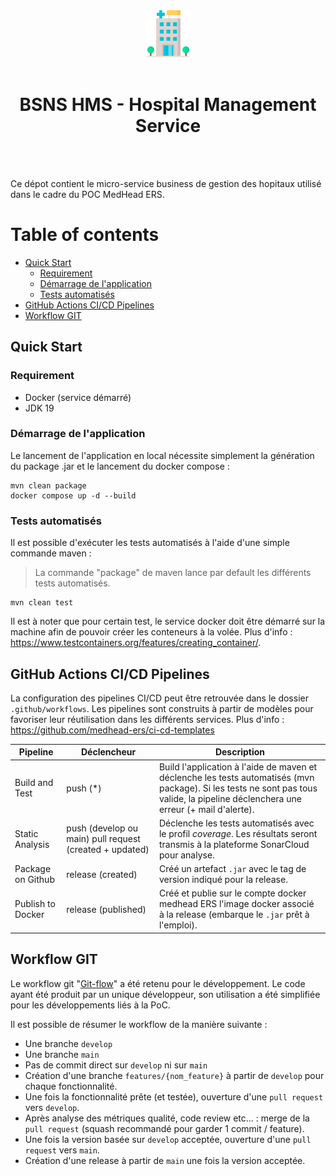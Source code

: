 <div align="center">
<img  width="75" src="project-icon.png" />
<br>
<br>
<h1>BSNS HMS - Hospital Management Service</h1>
</div>

<br>
<br>

Ce dépot contient le micro-service business de gestion des hopitaux utilisé dans le cadre du POC MedHead ERS.  

# Table of contents
- [Quick Start](#quick-start)
  - [Requirement](#requirement)
  - [Démarrage de l'application](#dmarrage-de-lapplication)
  - [Tests automatisés](#tests-automatiss)
- [GitHub Actions CI/CD Pipelines](#github-actions-cicd-pipelines)
- [Workflow GIT](#workflow-git)

## Quick Start

### Requirement

- Docker (service démarré)
- JDK 19

### Démarrage de l'application

Le lancement de l'application en local nécessite simplement la génération du package .jar et le lancement du docker compose : 

```shell
mvn clean package
docker compose up -d --build
```

### Tests automatisés 

Il est possible d'exécuter les tests automatisés à l'aide d'une simple commande maven :
> La commande "package" de maven lance par default les différents tests automatisés.

```shell
mvn clean test
```

Il est à noter que pour certain test, le service docker doit être démarré sur la machine afin de pouvoir créer les conteneurs à la volée. Plus d'info :  https://www.testcontainers.org/features/creating_container/.


## GitHub Actions CI/CD Pipelines

La configuration des pipelines CI/CD peut être retrouvée dans le dossier `.github/workflows`.
Les pipelines sont construits à partir de modèles pour favoriser leur réutilisation dans les différents services. Plus d'info : https://github.com/medhead-ers/ci-cd-templates  

| Pipeline          | Déclencheur                                             | Description                                                                                                                                                                          |
|-------------------|---------------------------------------------------------|--------------------------------------------------------------------------------------------------------------------------------------------------------------------------------------|
| Build and Test    | push (*)                                                | Build l'application à l'aide de maven et déclenche les tests automatisés (mvn package). Si les tests ne sont pas tous valide, la pipeline déclenchera une erreur (+ mail d'alerte).  |
| Static Analysis   | push (develop ou main) pull request (created + updated) | Déclenche les tests automatisés avec le profil *coverage*. Les résultats seront transmis à la plateforme SonarCloud pour analyse.                                                    |
| Package on Github | release (created)                                       | Créé un artefact `.jar` avec le tag de version indiqué pour la release.                                                                                                              |
| Publish to Docker | release (published)                                     | Créé et publie sur le compte docker medhead ERS l'image docker associé à la release (embarque le `.jar` prêt à l'emploi).                                                            |


## Workflow GIT

Le workflow git "[Git-flow](https://git-flow.readthedocs.io/fr/latest/presentation.html)" a été retenu pour le développement. Le code ayant été produit par un unique développeur, son utilisation a été simplifiée pour les développements liés à la PoC. 

Il est possible de résumer le workflow de la manière suivante : 

  - Une branche `develop` 
  - Une branche `main`
 - Pas de commit direct sur `develop` ni sur `main`
 - Création d'une branche `features/{nom_feature}` à partir de `develop` pour chaque fonctionnalité. 
 - Une fois la fonctionnalité prête (et testée), ouverture d'une `pull request` vers `develop`.
 - Après analyse des métriques qualité, code review etc... : merge de la `pull request` (squash recommandé pour garder 1 commit / feature).
 - Une fois la version basée sur `develop` acceptée, ouverture d'une `pull request` vers `main`.
 - Création d'une release à partir de `main` une fois la version acceptée.